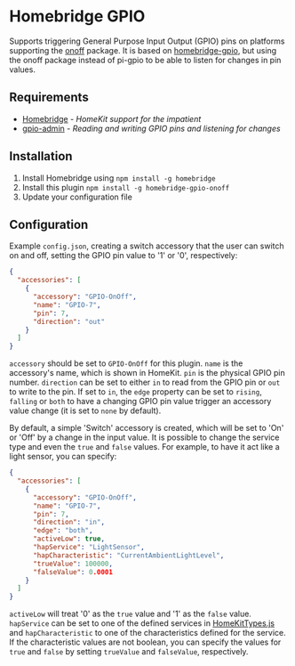 # Homebridge GPIO

Supports triggering General Purpose Input Output (GPIO) pins on platforms supporting the [onoff](https://www.npmjs.com/package/onoff) package. It is based on [homebridge-gpio](https://www.npmjs.com/package/homebridge-gpio), but using the onoff package instead of pi-gpio to be able to listen for changes in pin values.

## Requirements
-  [Homebridge](https://github.com/nfarina/homebridge) - _HomeKit support for the impatient_
-  [gpio-admin](https://www.npmjs.com/package/onoff) - _Reading and writing GPIO pins and listening for changes_

## Installation
1.  Install Homebridge using `npm install -g homebridge`
2.  Install this plugin `npm install -g homebridge-gpio-onoff`
3.  Update your configuration file

## Configuration
Example `config.json`, creating a switch accessory that the user can switch on and off, setting the GPIO pin value to '1' or '0', respectively:

```json
{
  "accessories": [
    {
      "accessory": "GPIO-OnOff",
      "name": "GPIO-7",
      "pin": 7,
      "direction": "out"
    }
  ]
}
```

`accessory` should be set to `GPIO-OnOff` for this plugin.
`name` is the accessory's name, which is shown in HomeKit.
`pin` is the physical GPIO pin number.
`direction` can be set to either `in` to read from the GPIO pin or `out` to write to the pin. If set to `in`, the `edge` property can be set to `rising`, `falling` or `both` to have a changing GPIO pin value trigger an accessory value change (it is set to `none` by default).

By default, a simple 'Switch' accessory is created, which will be set to 'On' or 'Off' by a change in the input value. It is possible to change the service type and even the `true` and `false` values. For example, to have it act like a light sensor, you can specify:

```json
{
  "accessories": [
    {
      "accessory": "GPIO-OnOff",
      "name": "GPIO-7",
      "pin": 7,
      "direction": "in",
      "edge": "both",
      "activeLow": true,
      "hapService": "LightSensor",
      "hapCharacteristic": "CurrentAmbientLightLevel",
      "trueValue": 100000,
      "falseValue": 0.0001
    }
  ]
}
```

`activeLow` will treat '0' as the `true` value and '1' as the `false` value.
`hapService` can be set to one of the defined services in [HomeKitTypes.js](https://github.com/KhaosT/HAP-NodeJS/blob/master/lib/gen/HomeKitTypes.js) and `hapCharacteristic` to one of the characteristics defined for the service.
If the characteristic values are not boolean, you can specify the values for `true` and `false` by setting `trueValue` and `falseValue`, respectively.
